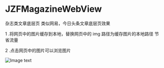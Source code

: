 # JZFMagazineWebView
杂志类文章底层页 类似网易，今日头条文章底层页效果

1 .将网页中的图片缓存到本地，替换网页中的 img 路径为缓存图片的本地路径 节省流量



2 .点击网页中的图片可以浏览图片 

![Image text](https://github.com/jzfjay/JZFMagazineWebView/blob/master/Screenshots/132ECEC9-1BF4-4DCC-93AC-959C24AE1F10.png)

